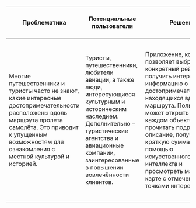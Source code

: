 | **Проблематика**                                                                                                                                                                                                            | **Потенциальные пользователи**                                                                                                                                                                                                     | **Решение**                                                                                                                                                                                                                                                                                                                                                        | **Конкуренты**                                                                                                                                                                                                                                                | **Уникальность решения**                                                                                                                                                                                                                                                                                                                                                                                                                         | **Ссылка на видео с демонстрацией продукта**                                                                  |
|-----------------------------------------------------------------------------------------------------------------------------------------------------------------------------------------------------------------------------|------------------------------------------------------------------------------------------------------------------------------------------------------------------------------------------------------------------------------------|--------------------------------------------------------------------------------------------------------------------------------------------------------------------------------------------------------------------------------------------------------------------------------------------------------------------------------------------------------------------|---------------------------------------------------------------------------------------------------------------------------------------------------------------------------------------------------------------------------------------------------------------|--------------------------------------------------------------------------------------------------------------------------------------------------------------------------------------------------------------------------------------------------------------------------------------------------------------------------------------------------------------------------------------------------------------------------------------------------|---------------------------------------------------------------------------------------------------------------|
| Многие путешественники и туристы часто не знают, какие интересные достопримечательности расположены вдоль маршрута пролета самолёта. Это приводит к упущенным возможностям для ознакомления с местной культурой и историей. | Туристы, путешественники, любители авиации, а также люди, интересующиеся культурным и историческим наследием. Дополнительно – туристические агентства и авиационные компании, заинтересованные в повышении вовлечённости клиентов. | Приложение, которое позволяет выбрать конкретный рейс и получить интерактивную информацию о достопримечательностях, находящихся вдоль маршрута. Пользователь может открыть детали о каждом объекте, прочитать подробное описание, получить краткую суммаризацию с помощью искусственного интеллекта и просмотреть маршрут на карте с отмеченными точками интереса. | Существующие решения, такие как TripAdvisor, Google Maps или туристические приложения, предоставляют информацию о достопримечательностях, но не интегрируют её с данными о маршрутах самолётов и не предлагают автоматизированную AI-суммаризацию информации. | Комбинация данных о маршруте полёта с информацией о местных достопримечательностях и интеграция технологий искусственного интеллекта для создания кратких и информативных обзоров. Такой комплексный подход, основанный на уникальной связке авиационных данных и туристической информации, создаёт новый, уникальный  инструмент, который понравится любознательный людям и тем, кто не знает чем заняться пока находится в аэропорту/самолете. | [Ссылка на google диск](https://drive.google.com/drive/folders/1pwxlEaYlZlbGTVfLlj8hdR0Qg6Dp-oLD?usp=sharing) |
